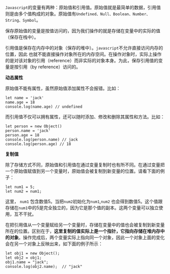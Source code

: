 `Javascript`的变量有两种：原始值和引用值。原始值就是最简单的数据，引用值则是由多个值构成的对象。原始值有`Undefined、Null、Boolean、Number、String、Symbol`。

保存原始值的变量是按值访问的，因为我们操作的就是存储在变量中的实际的值（保存在栈中）。

引用值是保存在内存中的对象（保存的堆中）。`javascript`不允许直接访问内存的位置，因此 也就不能直接操作对象所在的内存空间。在操作对象时，实际上操作的是对该对象的引用（reference）而非实际的对象本身。为此，保存引用值的变量是按引用（by reference）访问的。

**动态属性**

原始值不能有属性，虽然原始值添加属性不会报错。比如：

```
let name = 'jack'
name.age = 18
console.log(name.age) // undefined
```

而引用值不仅可以拥有属性，还可以随时添加、修改和删除其属性和方法。比如：

```
let person = new Object()
person.name = 'jack'
person.age = 18
console.log(person.name) // jack
console.log(person.age) // 18
```

**复制值**

除了存储方式不同，原始值和引用值在通过变量复制时也有所不同。在通过变量把一个原始值赋值到另一个变量时，原始值会被复制到新变量的位置。请看下面的例子：

```
let num1 = 5;
let num2 = num1;
```

这里， `num1` 包含数值5。当把`num2`初始化为`num1`,`num2` 也会得到数值5。这个值跟存储在`num1`中的5是完全独立的，因为它是那个值的副本。这两个变量可以独立使用，互不干扰。

在把引用值从一个变量赋给另一个变量时，存储在变量中的值也会被复制到新变量所在的位置。区别在于，**这里复制的值实际上是一个指针，它指向存储在堆内存中的对象**。操作完成后，两个变量实际上指向同一个对象，因此一个对象上面的变化会在另一个对象上反映出来，如下面的例子所示：

```
let obj1 = new Object();
let obj2 = obj1;
obj1.name = "jack";
console.log(obj2.name);  // "jack"
```

